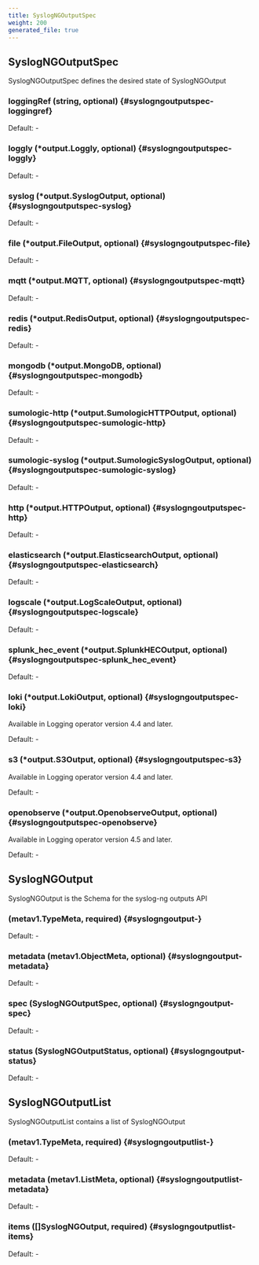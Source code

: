 ```yaml
---
title: SyslogNGOutputSpec
weight: 200
generated_file: true
---
```


## SyslogNGOutputSpec

SyslogNGOutputSpec defines the desired state of SyslogNGOutput

### loggingRef (string, optional) {#syslogngoutputspec-loggingref}

Default: -

### loggly (*output.Loggly, optional) {#syslogngoutputspec-loggly}

Default: -

### syslog (*output.SyslogOutput, optional) {#syslogngoutputspec-syslog}

Default: -

### file (*output.FileOutput, optional) {#syslogngoutputspec-file}

Default: -

### mqtt (*output.MQTT, optional) {#syslogngoutputspec-mqtt}

Default: -

### redis (*output.RedisOutput, optional) {#syslogngoutputspec-redis}

Default: -

### mongodb (*output.MongoDB, optional) {#syslogngoutputspec-mongodb}

Default: -

### sumologic-http (*output.SumologicHTTPOutput, optional) {#syslogngoutputspec-sumologic-http}

Default: -

### sumologic-syslog (*output.SumologicSyslogOutput, optional) {#syslogngoutputspec-sumologic-syslog}

Default: -

### http (*output.HTTPOutput, optional) {#syslogngoutputspec-http}

Default: -

### elasticsearch (*output.ElasticsearchOutput, optional) {#syslogngoutputspec-elasticsearch}

Default: -

### logscale (*output.LogScaleOutput, optional) {#syslogngoutputspec-logscale}

Default: -

### splunk_hec_event (*output.SplunkHECOutput, optional) {#syslogngoutputspec-splunk_hec_event}

Default: -

### loki (*output.LokiOutput, optional) {#syslogngoutputspec-loki}

Available in Logging operator version 4.4 and later. 

Default: -

### s3 (*output.S3Output, optional) {#syslogngoutputspec-s3}

Available in Logging operator version 4.4 and later. 

Default: -

### openobserve (*output.OpenobserveOutput, optional) {#syslogngoutputspec-openobserve}

Available in Logging operator version 4.5 and later. 

Default: -


## SyslogNGOutput

SyslogNGOutput is the Schema for the syslog-ng outputs API

###  (metav1.TypeMeta, required) {#syslogngoutput-}

Default: -

### metadata (metav1.ObjectMeta, optional) {#syslogngoutput-metadata}

Default: -

### spec (SyslogNGOutputSpec, optional) {#syslogngoutput-spec}

Default: -

### status (SyslogNGOutputStatus, optional) {#syslogngoutput-status}

Default: -


## SyslogNGOutputList

SyslogNGOutputList contains a list of SyslogNGOutput

###  (metav1.TypeMeta, required) {#syslogngoutputlist-}

Default: -

### metadata (metav1.ListMeta, optional) {#syslogngoutputlist-metadata}

Default: -

### items ([]SyslogNGOutput, required) {#syslogngoutputlist-items}

Default: -


